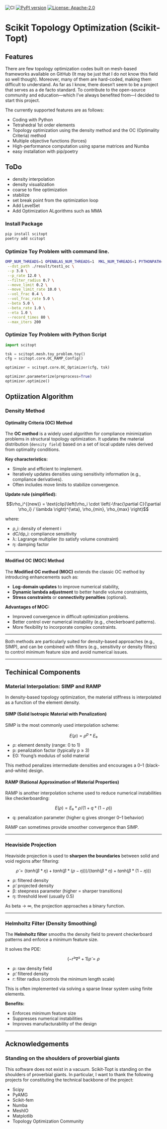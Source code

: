 ![CI](https://github.com/kevin-tofu/scikit-topt/actions/workflows/python-tests.yml/badge.svg)
[![PyPI version](https://img.shields.io/pypi/v/scitopt.svg?cacheSeconds=60)](https://pypi.org/project/scitopt/)
[![License: Apache-2.0](https://img.shields.io/badge/License-Apache%202.0-blue.svg)](https://opensource.org/licenses/Apache-2.0)

# Scikit Topology Optimization (Scikit-Topt)
## Features
 There are few topology optimization codes built on mesh-based frameworks available on GitHub (It may be just that I do not know this field so well though). Moreover, many of them are hard-coded, making them difficult to understand. As far as I know, there doesn’t seem to be a project that serves as a de facto standard. To contribute to the open-source community and education—which I’ve always benefited from—I decided to start this project. 
 
  The currently supported features are as follows:
- Coding with Python  
- Tetrahedral 1st order elements  
- Topology optimization using the density method and the OC (Optimality Criteria) method  
- Multiple objective functions (forces)  
- High-performance computation using sparse matrices and Numba  
- easy installation with pip/poetry



## ToDo
- density interpolation
- density visualization
- coarse to fine optimization
- stabilize
- set break point from the optimization loop
- Add LevelSet
- Add Optimization ALgorithms such as MMA

### Install Package
```bash
pip install scitopt
poetry add scitopt
```

### Optimize Toy Problem with command line.
```bash
OMP_NUM_THREADS=1 OPENBLAS_NUM_THREADS=1  MKL_NUM_THREADS=1 PYTHONPATH=./ python ./scitopt/core/optimizer/oc.py \
 --dst_path ./result/test1_oc \
 --p 3.0 \
 --p_rate 12.0 \
 --filter_radius 0.7 \
 --move_limit 0.2 \
 --move_limit_rate 10.0 \
 --vol_frac 0.4 \
 --vol_frac_rate 5.0 \
 --beta 5.0 \
 --beta_rate 1.0 \
 --eta 1.0 \
 --record_times 80 \
 --max_iters 200
```

### Optimize Toy Problem with Python Script

```Python
import scitopt

tsk = scitopt.mesh.toy_problem.toy()
cfg = scitopt.core.OC_RAMP_Config()

optimizer = scitopt.core.OC_Optimizer(cfg, tsk)

optimizer.parameterize(preprocess=True)
optimizer.optimize()
```



## Optiization Algorithm
### Density Method
#### Optimality Criteria (OC) Method

The **OC method** is a widely used algorithm for compliance minimization problems in structural topology optimization. It updates the material distribution (`density field`) based on a set of local update rules derived from optimality conditions.

**Key characteristics:**
- Simple and efficient to implement.
- Iteratively updates densities using sensitivity information (e.g., compliance derivatives).
- Often includes move limits to stabilize convergence.

**Update rule (simplified):**
```math
\rho_i^{(new)} = \text{clip}\left(\rho_i \cdot \left(-\frac{\partial C}{\partial \rho_i} / \lambda \right)^{\eta}, \rho_{min}, \rho_{max} \right)
```
where:
- ρ_i: density of element i
- dC/dρ_i: compliance sensitivity
- λ: Lagrange multiplier (to satisfy volume constraint)
- η: damping factor

---

#### Modified OC (MOC) Method

The **Modified OC method (MOC)** extends the classic OC method by introducing enhancements such as:
- **Log-domain updates** to improve numerical stability,
- **Dynamic lambda adjustment** to better handle volume constraints,
- **Stress constraints** or **connectivity penalties** (optional).

**Advantages of MOC:**
- Improved convergence in difficult optimization problems.
- Better control over numerical instability (e.g., checkerboard patterns).
- More flexibility to incorporate complex constraints.

---

Both methods are particularly suited for density-based approaches (e.g., SIMP), and can be combined with filters (e.g., sensitivity or density filters) to control minimum feature size and avoid numerical issues.

---

## Techinical Components
### Material Interpolation: SIMP and RAMP
In density-based topology optimization, the material stiffness is interpolated as a function of the element density.

#### SIMP (Solid Isotropic Material with Penalization)
SIMP is the most commonly used interpolation scheme:

```math
E(ρ) = ρ^p * E₀
```

- ρ: element density (range: 0 to 1)
- p: penalization factor (typically p ≥ 3)
- E0: Young’s modulus of solid material




This method penalizes intermediate densities and encourages a 0–1 (black-and-white) design.

####  RAMP (Rational Approximation of Material Properties)

RAMP is another interpolation scheme used to reduce numerical instabilities like checkerboarding:

```math
E(ρ) = E₀ * ρ / (1 + q * (1 - ρ))
```

- q: penalization parameter (higher q gives stronger 0–1 behavior)


RAMP can sometimes provide smoother convergence than SIMP.

---

### Heaviside Projection

Heaviside projection is used to **sharpen the boundaries** between solid and void regions after filtering:

```math
ρ̃ = (tanh(β * η) + tanh(β * (ρ - η))) / (tanh(β * η) + tanh(β * (1 - η)))
```

- ρ: filtered density
- ρ̃: projected density
- β: steepness parameter (higher = sharper transitions)
- η: threshold level (usually 0.5)

As beta → ∞, the projection approaches a binary function.

---

### Helmholtz Filter (Density Smoothing)

The **Helmholtz filter** smooths the density field to prevent checkerboard patterns and enforce a minimum feature size.

It solves the PDE:

```math
(-r² ∇² + 1) ρ̃ = ρ
```

- ρ: raw density field  
- ρ̃: filtered density  
- r: filter radius (controls the minimum length scale)

This is often implemented via solving a sparse linear system using finite elements.

**Benefits:**
- Enforces minimum feature size
- Suppresses numerical instabilities
- Improves manufacturability of the design

---



## Acknowledgements
### Standing on the shoulders of proverbial giants
 This software does not exist in a vacuum.
Scikit-Topt is standing on the shoulders of proverbial giants. In particular, I want to thank the following projects for constituting the technical backbone of the project:
 - Scipy
 - PyAMG
 - Scikit-fem
 - Numba
 - MeshIO
 - Matplotlib
 - Topology Optimization Community

